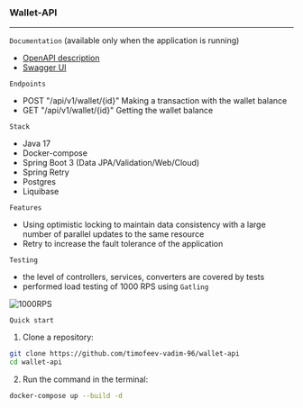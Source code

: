### Wallet-API

---

`Documentation` (available only when the application is running)
* [OpenAPI description](http://localhost:8080/api/v1/api-docs)
* [Swagger UI](http://localhost:8080/api/v1/swagger-ui)


`Endpoints`
- POST "/api/v1/wallet/{id}" Making a transaction with the wallet balance
- GET "/api/v1/wallet/{id}" Getting the wallet balance

`Stack`
- Java 17
- Docker-compose
- Spring Boot 3 (Data JPA/Validation/Web/Cloud)
- Spring Retry
- Postgres
- Liquibase

`Features`
- Using optimistic locking to maintain data consistency with
  a large number of parallel updates to the same resource
- Retry to increase the fault tolerance of the application

`Testing`
- the level of controllers, services, converters are covered by tests
- performed load testing of 1000 RPS using `Gatling`

![](http://postimg.su/image/uNCKksjo/galting_test.png "1000RPS")

`Quick start`
1. Clone a repository:
```bash
git clone https://github.com/timofeev-vadim-96/wallet-api
cd wallet-api
```
2. Run the command in the terminal:
```bash
docker-compose up --build -d
```